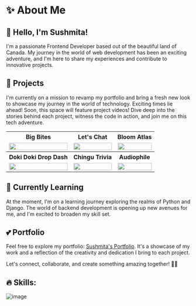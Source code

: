 # ✨ About Me

## 👋 Hello, I'm Sushmita!

I'm a passionate Frontend Developer based out of the beautiful land of Canada. My journey in the world of web development has been an exciting adventure, and I'm here to share my experiences and contribute to innovative projects.


## 👀 Projects
I'm currently on a mission to revamp my portfolio and bring a fresh new look to showcase my journey in the world of technology. Exciting times lie ahead!
Soon, this space will feature project videos! Dive deep into the stories behind each project, witness the code in action, and join me on this tech adventure.


<table style="width:100%" >
 <tr>
    <th>Big Bites</th>
    <th>Let's Chat</th>
    <th>Bloom Atlas</th>
  </tr>
    <tr>
        <td valign="middle" align="center"><img src="https://media.tenor.com/QsxN6R6JzgUAAAAi/coming-soon-coming.gif" width="100%" height="100%"></video></td>
        <td valign="middle" align="center"><img src="https://media.tenor.com/QsxN6R6JzgUAAAAi/coming-soon-coming.gif" width="100%" height="100%"></video></td>
        <td valign="middle" align="center"><img src="https://media.tenor.com/QsxN6R6JzgUAAAAi/coming-soon-coming.gif" width="100%" height="100%"></video></td>
    </tr>
      <tr>
    <th>Doki Doki Drop Dash</th>
    <th>Chingu Trivia</th>
    <th>Audiophile</th>
  </tr>
        <tr>
        <td valign="middle" align="center"><img src="https://media.tenor.com/QsxN6R6JzgUAAAAi/coming-soon-coming.gif" width="100%" height="100%"></video></td>
        <td valign="middle" align="center"><img src="https://media.tenor.com/QsxN6R6JzgUAAAAi/coming-soon-coming.gif" width="100%" height="100%"></td>
        <td valign="middle" align="center"><img src="https://media.tenor.com/QsxN6R6JzgUAAAAi/coming-soon-coming.gif" width="100%" height="100%"></td>
    </tr>
</table>


## 🌱 Currently Learning

At the moment, I'm on a learning journey exploring the realms of Python and Django. The world of backend development is opening up new avenues for me, and I'm excited to broaden my skill set.


## 💕 Portfolio

Feel free to explore my portfolio: [Sushmita's Portfolio](https://sushmita-portfolio.vercel.app/). It's a showcase of my work and a reflection of the creativity and dedication I bring to each project.

Let's connect, collaborate, and create something amazing together! 🚀✨


<!---
Sushmita-Ghosh/Sushmita-Ghosh is a ✨ special ✨ repository because its `README.md` (this file) appears on your GitHub profile.
You can click the Preview link to take a look at your changes.
--->
<!--- [![GitHub Streak](https://streak-stats.demolab.com/?user=Sushmita-Ghosh&theme=dark)](https://git.io/streak-stats) -->
<!---
[![GitHub Streak](https://streak-stats.demolab.com/?user=Sushmita-Ghosh)](https://git.io/streak-stats)
--->
<!---
 ![Sushmita's GitHub stats](https://github-readme-stats.vercel.app/api?username=Sushmita-Ghosh&show_icons=true&theme=transparent)
--->
<!---
 [![Top Langs](https://github-readme-stats.vercel.app/api/top-langs/?username=Sushmita-Ghosh)](https://github.com/Sushmita-Ghosh/github-readme-stats) 
 --->

## 🔥 Skills:
![image](https://github.com/Sushmita-Ghosh/Sushmita-Ghosh/assets/82622059/a1c8674a-d822-4aaa-b54b-635f126ef3e3)

